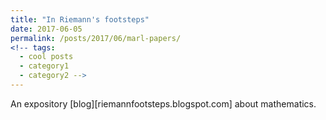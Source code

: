 ```yaml
---
title: "In Riemann's footsteps"
date: 2017-06-05
permalink: /posts/2017/06/marl-papers/
<!-- tags:
  - cool posts
  - category1
  - category2 -->
---
```


An expository [blog][riemannfootsteps.blogspot.com] about mathematics. 
